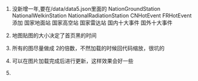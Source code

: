 

1. 没新增一年,要在/data/data5.json里面的 NationGroundStation    NationalWelkinStation NationalRadiationStation    CNHotEvent  FRHotEvent 添加  国家地面站   国家高空站  国家雷达站      国内十大事件  国外十大事件   

2. 地图贴图的大小决定了首页黑的时间


3. 所有的图尽量做成 2的倍数，不然加载的时候回代码缩放，很坑的   

4. 可以在图片加载完成后进行更新，这样效果会好一些

5. 